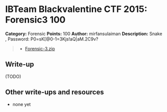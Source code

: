 # IBTeam Blackvalentine CTF 2015: Forensic3 100

**Category:** Forensic
**Points:** 100
**Author:** mirfansulaiman
**Description:** Snake , Password: P0=sK[@0-1=3Kjs!aQ|aM.2C9v?

> * [Forensic-3.zip](Forensic-3.zip)

## Write-up

(TODO)

## Other write-ups and resources

* none yet
